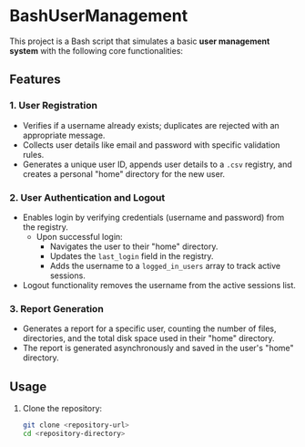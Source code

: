 # BashUserManagement

This project is a Bash script that simulates a basic **user management system** with the following core functionalities:  

## Features  

### 1. **User Registration**  
- Verifies if a username already exists; duplicates are rejected with an appropriate message.  
- Collects user details like email and password with specific validation rules.  
- Generates a unique user ID, appends user details to a `.csv` registry, and creates a personal "home" directory for the new user.  

### 2. **User Authentication and Logout**  
- Enables login by verifying credentials (username and password) from the registry.  
  - Upon successful login:  
    - Navigates the user to their "home" directory.  
    - Updates the `last_login` field in the registry.  
    - Adds the username to a `logged_in_users` array to track active sessions.  
- Logout functionality removes the username from the active sessions list.  

### 3. **Report Generation**  
- Generates a report for a specific user, counting the number of files, directories, and the total disk space used in their "home" directory.
- The report is generated asynchronously and saved in the user's "home" directory.

## Usage  
1. Clone the repository:  
   ```bash
   git clone <repository-url>
   cd <repository-directory>
